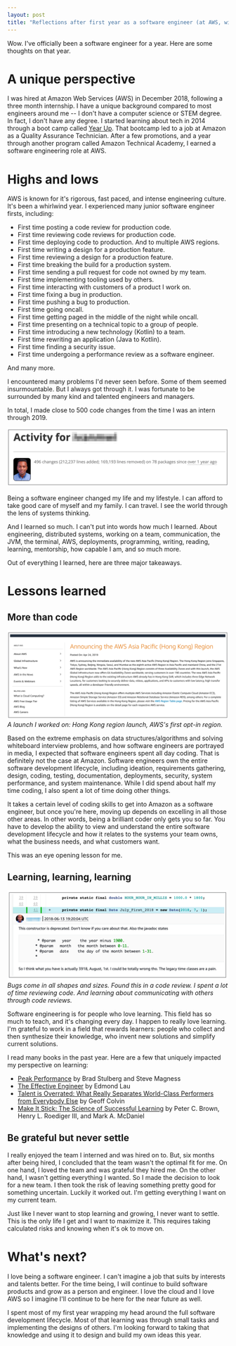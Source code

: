 ```yaml
---
layout: post
title: "Reflections after first year as a software engineer (at AWS, with a non-traditional background)"
---
```

Wow. I've officially been a software engineer for a year. Here are some thoughts on that year. 

# A unique perspective

I was hired at Amazon Web Services (AWS) in December 2018, following a three month internship. 
I have a unique background compared to most engineers around me -- I don't have a computer science or
STEM degree. In fact, I don't have any degree. I started learning about tech in 2014 through a boot camp called
[Year Up](https://www.yearup.org/). That bootcamp led to a job at Amazon as a Quality Assurance Technician. 
After a few promotions, and a year through another program called Amazon Technical Academy, I earned a software 
engineering role at AWS.

# Highs and lows

AWS is known for it's rigorous, fast paced, and intense engineering culture. It's been a whirlwind year. I experienced
many junior software engineer firsts, including:

- First time posting a code review for production code.
- First time reviewing code reviews for production code.
- First time deploying code to production. And to multiple AWS regions.
- First time writing a design for a production feature.
- First time reviewing a design for a production feature.
- First time breaking the build for a production system.
- First time sending a pull request for code not owned by my team.
- First time implementing tooling used by others.
- First time interacting with customers of a product I work on.
- First time fixing a bug in production.
- First time pushing a bug to production.
- First time going oncall.
- First time getting paged in the middle of the night while oncall.
- First time presenting on a technical topic to a group of people.
- First time introducing a new technology (Kotlin) to a team.
- First time rewriting an application (Java to Kotlin).
- First time finding a security issue.
- First time undergoing a performance review as a software engineer.

And many more.

I encountered many problems I'd never seen before. Some of them seemed insurmountable. But I always got through it. I was
fortunate to be surrounded by many kind and talented engineers and managers.

In total, I made close to 500 code changes from the time I was an intern through 2019. 

![code_activity](../images/code-activity.png "My code activity.")

Being a software engineer changed my life and my lifestyle. I can afford to take good care of myself and my family. I can
travel. I see the world through the lens of systems thinking.

And I learned so much. I can't put into words how much I learned. About engineering, distributed systems, working on
a team, communication, the JVM, the terminal, AWS, deployments, programming, writing, reading, learning, mentorship, how
capable I am, and so much more.

Out of everything I learned, here are three major takeaways.

# Lessons learned

## More than code

![hkg_launch](../images/hkg-launch.png "Hong Kong region launch.")
_A launch I worked on: Hong Kong region launch, AWS's first opt-in region._

Based on the extreme emphasis on data structures/algorithms and solving whiteboard interview problems, and how software
engineers are portrayed in media, I expected that software engineers spent all day coding. That is definitely not the case
at Amazon. Software engineers own the entire software development lifecycle, including ideation, requirements gathering, 
design, coding, testing, documentation, deployments, security, system performance, and system maintenance. 
While I did spend about half my time coding, I also spent a lot of time doing other things. 

It takes a certain level of coding skills to get into Amazon as a software engineer, but once you're here, moving up depends 
on excelling in all those other areas. In other words, being a brilliant coder only gets you so far. You have to develop the 
ability to view and understand the entire software development lifecycle and how it relates to the systems your team owns,
what the business needs, and what customers want.

This was an eye opening lesson for me. 

## Learning, learning, learning

![cr_bug](../images/cr-bug.png "Bug found in code review.")
_Bugs come in all shapes and sizes. Found this in a code review. I spent a lot of time reviewing code. And learning about communicating with others through code reviews._

Software engineering is for people who love learning. This field has so much to teach, and it's changing every day. 
I happen to really love learning. I'm grateful to work in a field that rewards learners: people who collect and then synthesize 
their knowledge, who invent new solutions and simplify current solutions. 

I read many books in the past year. Here are a few that uniquely impacted my perspective on learning:
- [Peak Performance](https://amzn.to/2PEsFMr) by Brad Stulberg and Steve Magness
- [The Effective Engineer](https://amzn.to/2PFRnvX) by Edmond Lau
- [Talent is Overrated: What Really Separates World-Class Performers from Everybody Else](https://amzn.to/39jbHKf) by Geoff Colvin
- [Make It Stick: The Science of Successful Learning](https://amzn.to/2SasIAD) by Peter C. Brown, Henry L. Roediger III, and Mark A. McDaniel

## Be grateful but never settle

I really enjoyed the team I interned and was hired on to. But, six months after being hired, I concluded that the team wasn't
the optimal fit for me. On one hand, I loved the team and was grateful they hired me. On the other hand, I wasn't getting 
everything I wanted. So I made the decision to look for a new team. I then took the risk of leaving something pretty good 
for something uncertain. Luckily it worked out. I'm getting everything I want on my current team.

Just like I never want to stop learning and growing, I never want to settle. This is the only life I get and I want to 
maximize it. This requires taking calculated risks and knowing when it's ok to move on.

# What's next?

I love being a software engineer. I can't imagine a job that suits by interests and talents better. For the time being, I 
will continue to build software products and grow as a person and engineer. I love the cloud and I love AWS so I imagine 
I'll continue to be here for the near future as well.

I spent most of my first year wrapping my head around the full software development lifecycle. Most of that learning was 
through small tasks and implementing the designs of others. I'm looking forward to taking that knowledge and using it to
design and build my own ideas this year.
   